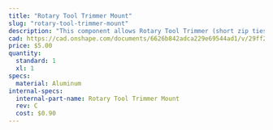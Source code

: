 ```yaml
---
title: "Rotary Tool Trimmer Mount"
slug: "rotary-tool-trimmer-mount"
description: "This component allows Rotary Tool Trimmer (short zip ties) to be easily attached to the Rotary Tool."
cad: https://cad.onshape.com/documents/6626b842adca229e69544ad1/v/29ff27176ad028c3b865f257/e/0973f1586e37e6962d81303f
price: $5.00
quantity:
  standard: 1
  xl: 1
specs:
  material: Aluminum
internal-specs:
  internal-part-name: Rotary Tool Trimmer Mount
  rev: C
  cost: $0.90
---
```


